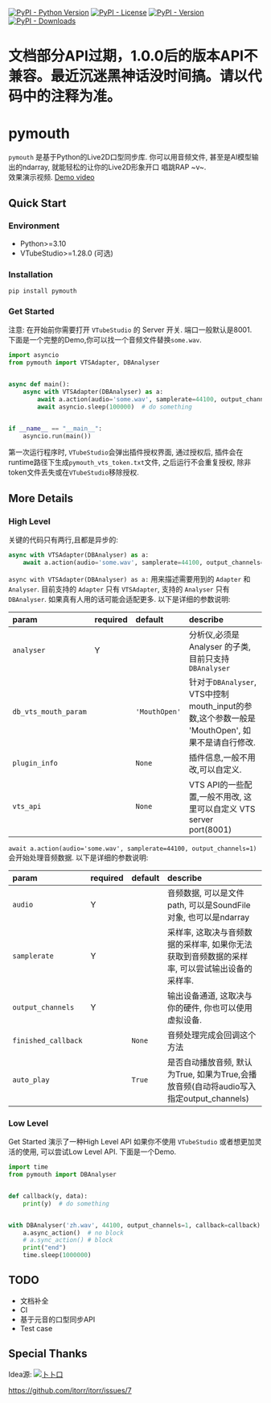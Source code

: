[![PyPI - Python Version](https://img.shields.io/pypi/pyversions/pymouth)]()
[![PyPI - License](https://img.shields.io/pypi/l/pymouth)](https://github.com/organics2016/pymouth/blob/master/LICENSE)
[![PyPI - Version](https://img.shields.io/pypi/v/pymouth?color=green)](https://pypi.org/project/pymouth/)
[![PyPI - Downloads](https://img.shields.io/pypi/dm/pymouth)](https://pypi.org/project/pymouth/)

# 文档部分API过期，1.0.0后的版本API不兼容。最近沉迷黑神话没时间搞。请以代码中的注释为准。
# pymouth

`pymouth` 是基于Python的Live2D口型同步库. 你可以用音频文件, 甚至是AI模型输出的ndarray, 就能轻松的让你的Live2D形象开口
唱跳RAP ~v~.<br>
效果演示视频.
[Demo video](https://www.bilibili.com/video/BV1nKGoeJEQY/?vd_source=49279a5158cf4b9566102c7e3806c231)

## Quick Start

### Environment

- Python>=3.10
- VTubeStudio>=1.28.0 (可选)

### Installation

```shell
pip install pymouth
```

### Get Started

注意: 在开始前你需要打开 `VTubeStudio` 的 Server 开关. 端口一般默认是8001.<br>
下面是一个完整的Demo,你可以找一个音频文件替换`some.wav`.<br>

```python
import asyncio
from pymouth import VTSAdapter, DBAnalyser


async def main():
    async with VTSAdapter(DBAnalyser) as a:
        await a.action(audio='some.wav', samplerate=44100, output_channels=1)
        await asyncio.sleep(100000)  # do something


if __name__ == "__main__":
    asyncio.run(main())
```

第一次运行程序时, `VTubeStudio`会弹出插件授权界面, 通过授权后, 插件会在runtime路径下生成`pymouth_vts_token.txt`文件,
之后运行不会重复授权, 除非token文件丢失或在`VTubeStudio`移除授权.<br>

## More Details

### High Level

关键的代码只有两行,且都是异步的:

```python
async with VTSAdapter(DBAnalyser) as a:
    await a.action(audio='some.wav', samplerate=44100, output_channels=1)
```

`async with VTSAdapter(DBAnalyser) as a:` 用来描述需要用到的 `Adapter` 和 `Analyser`.
目前支持的 `Adapter` 只有 `VTSAdapter`, 支持的 `Analyser` 只有 `DBAnalyser`. 如果真有人用的话可能会适配更多.
以下是详细的参数说明:

| param                | required | default       | describe                                                              |
|:---------------------|:---------|:--------------|:----------------------------------------------------------------------|
| `analyser`           | Y        |               | 分析仪,必须是 Analyser 的子类,目前只支持`DBAnalyser`                                |
| `db_vts_mouth_param` |          | `'MouthOpen'` | 针对于`DBAnalyser`, VTS中控制mouth_input的参数,这个参数一般是 'MouthOpen', 如果不是请自行修改. |
| `plugin_info`        |          | `None`        | 插件信息,一般不用改,可以自定义.                                                     |
| `vts_api`            |          | `None`        | VTS API的一些配置,一般不用改, 这里可以自定义 VTS server port(8001)                     |

`await a.action(audio='some.wav', samplerate=44100, output_channels=1)` 会开始处理音频数据. 以下是详细的参数说明:

| param               | required | default | describe                                                      |
|:--------------------|:---------|:--------|:--------------------------------------------------------------|
| `audio`             | Y        |         | 音频数据, 可以是文件path, 可以是SoundFile对象, 也可以是ndarray                  |
| `samplerate`        | Y        |         | 采样率, 这取决与音频数据的采样率, 如果你无法获取到音频数据的采样率, 可以尝试输出设备的采样率.            |
| `output_channels`   | Y        |         | 输出设备通道, 这取决与你的硬件, 你也可以使用虚拟设备.                                 |
| `finished_callback` |          | `None`  | 音频处理完成会回调这个方法                                                 |
| `auto_play`         |          | `True`  | 是否自动播放音频, 默认为True, 如果为True,会播放音频(自动将audio写入指定output_channels) |

### Low Level

Get Started 演示了一种High Level API 如果你不使用 `VTubeStudio` 或者想更加灵活的使用, 可以尝试Low Level API. 下面是一个Demo.

```python
import time
from pymouth import DBAnalyser


def callback(y, data):
    print(y)  # do something


with DBAnalyser('zh.wav', 44100, output_channels=1, callback=callback) as a:
    a.async_action()  # no block
    # a.sync_action() # block
    print("end")
    time.sleep(1000000)
```

## TODO

- 文档补全
- CI
- 基于元音的口型同步API
- Test case

## Special Thanks

Idea源:
[![](https://avatars.githubusercontent.com/u/1933673?s=40)卜卜口](https://github.com/itorr)

https://github.com/itorr/itorr/issues/7
